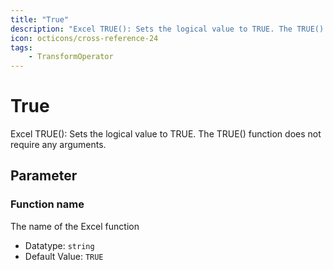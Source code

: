 ```yaml
---
title: "True"
description: "Excel TRUE(): Sets the logical value to TRUE. The TRUE() function does not require any arguments."
icon: octicons/cross-reference-24
tags: 
    - TransformOperator
---
```

# True
<!-- This file was generated - DO NOT CHANGE IT MANUALLY -->



Excel TRUE(): Sets the logical value to TRUE. The TRUE() function does not require any arguments.

## Parameter

### Function name

The name of the Excel function

- Datatype: `string`
- Default Value: `TRUE`



